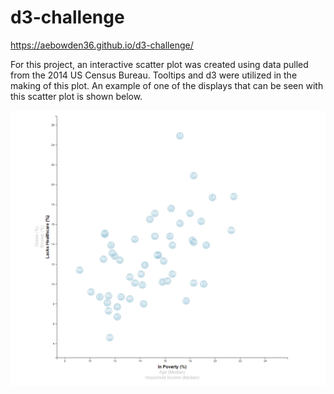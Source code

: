 # d3-challenge
https://aebowden36.github.io/d3-challenge/

For this project, an interactive scatter plot was created using data pulled from the 2014 US Census Bureau. Tooltips and d3 were utilized in the making of this plot. An example of one of the displays that can be seen with this scatter plot is shown below.

![Scatter Plot](https://github.com/aebowden36/d3-challenge/blob/main/scatter.PNG)